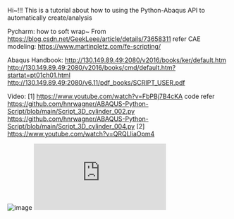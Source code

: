 Hi~!!! This is a tutorial about how to using the Python-Abaqus API to automatically create/analysis

Pycharm: how to soft wrap~
From <https://blog.csdn.net/GeekLeee/article/details/73658311>
refer CAE modeling:
https://www.martinpletz.com/fe-scripting/

Abaqus Handbook:
http://130.149.89.49:2080/v2016/books/ker/default.htm
http://130.149.89.49:2080/v2016/books/cmd/default.htm?startat=pt01ch01.html
http://130.149.89.49:2080/v6.11/pdf_books/SCRIPT_USER.pdf

Video:
[1] https://www.youtube.com/watch?v=FbPBj7B4cKA
code refer
https://github.com/hnrwagner/ABAQUS-Python-Script/blob/main/Script_3D_cylinder_002.py
https://github.com/hnrwagner/ABAQUS-Python-Script/blob/main/Script_3D_cylinder_004.py
[2] https://www.youtube.com/watch?v=QRQLliaOpm4

![image](https://github.com/JiaoranWang/pythonProject/blob/master/Python-Abaqus%20API%20Project/Pics/Front_Page.jpg)
![Image text](https://github.com/JiaoranWang/jiaoranwang.github.io/blob/main/home/pdf/JRW_CV_2021.pdf)



